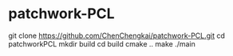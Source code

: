 # patchwork-PCL

git clone https://github.com/ChenChengkai/patchwork-PCL.git
  cd patchworkPCL  mkdir build  cd build  cmake ..  make  ./main

